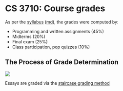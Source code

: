 CS 3710: Course grades
======================

As per the [syllabus](syllabus.html) ([md](syllabus.md)), the grades were computed by:

- Programming and written assignments (45%)
- Midterms (20%)
- Final exam (25%)
- Class participation, pop quizzes (10%)

## The Process of Grade Determination

![](images/magic-8-ball.png)

Essays are graded via the [staircase grading method](http://www.cch.ca/newsletters/LawStudent/April2012/Article3.htm)
